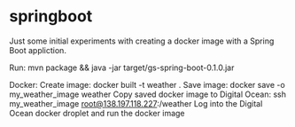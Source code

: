 # springboot

Just some initial experiments with creating a docker image with a Spring Boot appliction.

Run:
mvn package && java -jar target/gs-spring-boot-0.1.0.jar

Docker:
Create image: docker built -t weather .
Save image: docker save -o my_weather_image weather
Copy saved docker image to Digital Ocean: ssh my_weather_image root@138.197.118.227:/weather
Log into the Digital Ocean docker droplet and run the docker image


